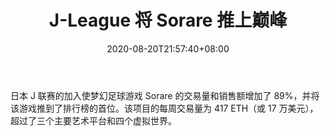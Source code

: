 ﻿---
title: "J-League 将 Sorare 推上巅峰"
date: 2020-08-20T21:57:40+08:00
lastmod: 2020-08-20T16:45:40+08:00
draft: false
authors: ["Alarice"]
description: "日本 J 联赛的加入使梦幻足球游戏 Sorare 的交易量和销售额增加了 89%，并将该游戏推到了排行榜的首位。该项目的每周交易量为 417 ETH（或 17 万美元），超过了三个主要艺术平台和四个虚拟世界。"
featuredImage: "j-league-pushes-sorare-to-the-top.png"
tags: ["MMORPG","MMORPG","Play to Earn"]
categories: ["news"]
news: ["MMORPG"]
weight: 
lightgallery: true
pinned: false
recommend: false
recommend1: false
---

日本 J 联赛的加入使梦幻足球游戏 Sorare 的交易量和销售额增加了 89%，并将该游戏推到了排行榜的首位。该项目的每周交易量为 417 ETH（或 17 万美元），超过了三个主要艺术平台和四个虚拟世界。

<!--more-->

